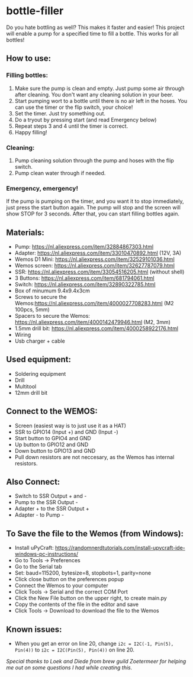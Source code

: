 # bottle-filler
Do you hate bottling as well? This makes it faster and easier!
This project will enable a pump for a specified time to fill a bottle.
This works for all bottles!

## How to use:
### Filling bottles:
1. Make sure the pump is clean and empty. Just pump some air through after cleaning. You don't want any cleaning solution in your beer.
2. Start pumping wort to a bottle until there is no air left in the hoses. You can use the timer or the flip switch, your choice!
3. Set the timer. Just try something out.
4. Do a tryout by pressing start (and read Emergency below)
5. Repeat steps 3 and 4 until the timer is correct.
6. Happy filling!

### Cleaning:
1. Pump cleaning solution through the pump and hoses with the flip switch.
2. Pump clean water through if needed.

### Emergency, emergency!
If the pump is pumping on the timer, and you want it to stop immediately, just press the start button again. The pump will stop and the screen will show STOP for 3 seconds. After that, you can start filling bottles again.

## Materials:
  * Pump: https://nl.aliexpress.com/item/32884867303.html 
  * Adapter: https://nl.aliexpress.com/item/33010470892.html (12V, 3A)
  * Wemos D1 Mini: https://nl.aliexpress.com/item/32529101036.html
  * Wemos screen: https://nl.aliexpress.com/item/32627787079.html
  * SSR: https://nl.aliexpress.com/item/33054516205.html (without shell)
  * 3 Buttons: https://nl.aliexpress.com/item/681794061.html
  * Switch: https://nl.aliexpress.com/item/32890322785.html
  * Box of minumum 9.4x9.4x3cm
  * Screws to secure the Wemos:https://nl.aliexpress.com/item/4000027708283.html (M2 100pcs, 5mm)
  * Spacers to secure the Wemos: https://nl.aliexpress.com/item/4000142479946.html (M2, 3mm)
  * 1.5mm drill bit: https://nl.aliexpress.com/item/4000258922176.html
  * Wiring
  * Usb charger + cable

## Used equipment:
  * Soldering equipment
  * Drill
  * Multitool
  * 12mm drill bit

## Connect to the WEMOS:
  * Screen (easiest way is to just use it as a HAT)
  * SSR to GPIO14 (Input +) and GND (Input -)
  * Start button to GPIO4 and GND
  * Up button to GPIO12 and GND
  * Down button to GPIO13 and GND
  * Pull down resistors are not neccesary, as the Wemos has internal resistors.

## Also Connect:
  * Switch to SSR Output + and -
  * Pump to the SSR Output -
  * Adapter + to the SSR Output +
  * Adapter - to Pump -

## To Save the file to the Wemos (from Windows):
  * Install uPyCraft: https://randomnerdtutorials.com/install-upycraft-ide-windows-pc-instructions/
  * Go to Tools -> Preferences
  * Go to the Serial tab
  * Set: baud=115200, bytesize=8, stopbots=1,  parity=none
  * Click close button on the preferences popup
  * Connect the Wemos to your computer
  * Click Tools -> Serial and the correct COM Port
  * Click the New File button on the upper right, to create main.py
  * Copy the contents of the file in the editor and save
  * Click Tools -> Download to download the file to the Wemos

## Known issues:
  * When you get an error on line 20, change `i2c = I2C(-1, Pin(5), Pin(4))` to `i2c = I2C(Pin(5), Pin(4))` on line 20.
  
*Special thanks to Loek and Diede from brew guild Zoetermeer for helping me out on some questions I had while creating this.*
